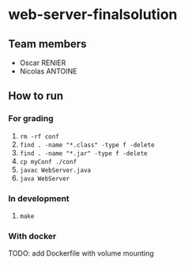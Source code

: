 # web-server-finalsolution

## Team members
+ Oscar RENIER
+ Nicolas ANTOINE

## How to run

### For grading

1. `rm -rf conf`
2. `find . -name "*.class" -type f -delete`
3. `find . -name "*.jar" -type f -delete`
4. `cp myConf ./conf`
5. `javac WebServer.java`
6. `java WebServer`

### In development

1. `make`

### With docker

TODO: add Dockerfile with volume mounting
